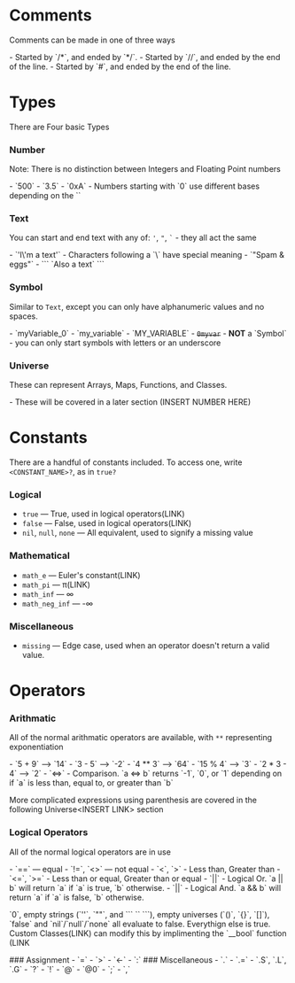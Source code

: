 
 
# Comments
<p>Comments can be made in one of three ways</p>
- Started by `/*`, and ended by `*/`.
- Started by `//`, and ended by the end of the line.
- Started by `#`, and ended by the end of the line.

# Types
<p>There are Four basic Types</p>

### Number
<p>Note: There is no distinction between Integers and Floating Point numbers</p>
- `500`
- `3.5`
- `0xA`
 - Numbers starting with `0<SOMETHING>` use different bases depending on the `<SOMETHING>`

### Text
<p>You can start and end text with any of: <code>'</code>, <code>"</code>, <code>`</code> - they all act the same</p>
- `'I\'m a text'`
 - Characters following a `\` have special meaning
- `"Spam & eggs"`
- ``` `Also a text` ```

### Symbol
<p>Similar to <code>Text</code>, except you can only have alphanumeric values and no spaces.</p>
- `myVariable_0`
- `my_variable`
- `MY_VARIABLE`
- <S><code>0myvar</code></S>
 - <b>NOT</b> a `Symbol` - you can only start symbols with letters or an underscore

### Universe
<p>These can represent Arrays, Maps, Functions, and Classes.</p>
- These will be covered in a later section (INSERT NUMBER HERE)

# Constants
<p>There are a handful of constants included. To access one, write <code>&lt;CONSTANT_NAME&gt;?</code>, as in <code>true?</code></p>

### Logical
- `true` — True, used in logical operators(LINK)
- `false` — False, used in logical operators(LINK)
- `nil`, `null`, `none` — All equivalent, used to signify a missing value

### Mathematical
- `math_e` — Euler's constant(LINK)
- `math_pi` — π(LINK)
- `math_inf` — ∞
- `math_neg_inf` — -∞

### Miscellaneous
- `missing` — Edge case, used when an operator doesn't return a valid value.

# Operators

### Arithmatic
<p>All of the normal arithmatic operators are available, with <code>**</code> representing exponentiation</p>
- `5 + 9` —> `14`
- `3 - 5` —> `-2`
- `4 ** 3` —> `64`
- `15 % 4` —> `3`
- `2 * 3 - 4` —> `2`
- `<=>` - Comparison. `a <=> b` returns `-1`, `0`, or `1` depending on if `a` is less than, equal to, or greater than `b`
<p>More complicated expressions using parenthesis are covered in the following Universe&lt;INSERT LINK&gt; section</p>

### Logical Operators
<p>All of the normal logical operators are in use</p>
- `==` — equal
- `!=`, `&lt;&gt;` — not equal
- `<`, `>` - Less than, Greater than
- `<=`, `>=` - Less than or equal, Greater than or equal
- `||` - Logical Or. `a || b` will return `a` if `a` is true, `b` otherwise.
- `||` - Logical And. `a && b` will return `a` if `a` is false, `b` otherwise.
<p>`0`, empty strings (`''`, `""`, and ``` `` ```), empty universes (`()`, `{}`, `[]`), `false` and `nil`/`null`/`none` all evaluate to false. Everythign else is true. Custom Classes(LINK) can modify this by implimenting the `__bool` function (LINK</p>
### Assignment
- `=`
- `&gt;`
- `&lt;-`
- `:`
### Miscellaneous
- `.`
 - `.=`
 - `.S`, `.L`, `.G`
- `?`
- `!`
- `@`
 - `@0`
- `;`
- `,`
<!—
# 4a. Universes are created by using any of the three brackets: {([
  {} # an empty universe
  [] # also an empty universe
  () # yet another empty universe
# 4b. Universes don't do anything with their contents until asked
  {1, 2, 3}              # The contents are: `1, 2, 3`
  [a, /* foo */ b]       # The contents are: `a, /* foo */ b`  — NOT `a, b`
  ( 'foo', "Bar", {} )   # The contents are: ` 'foo', "Bar", {} `
# 4c. TO do anything with a Universe, use the `!` 
—>















